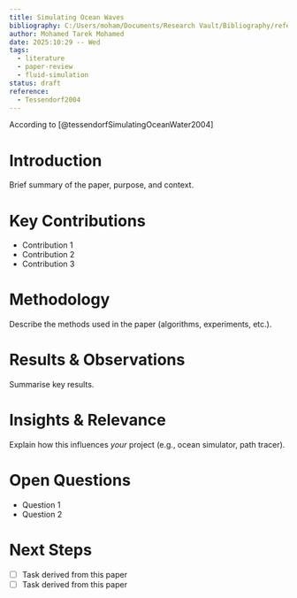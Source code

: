 ```yaml
---
title: Simulating Ocean Waves
bibliography: C:/Users/moham/Documents/Research Vault/Bibliography/references.bib
author: Mohamed Tarek Mohamed
date: 2025:10:29 -- Wed
tags:
  - literature
  - paper-review
  - fluid-simulation
status: draft
reference:
  - Tessendorf2004
---
```

According to [@tessendorfSimulatingOceanWater2004]

# Introduction  
Brief summary of the paper, purpose, and context.

# Key Contributions  
- Contribution 1  
- Contribution 2  
- Contribution 3

# Methodology  
Describe the methods used in the paper (algorithms, experiments, etc.).

# Results & Observations  
Summarise key results.

# Insights & Relevance  
Explain how this influences _your_ project (e.g., ocean simulator, path tracer).

# Open Questions  
- Question 1  
- Question 2

# Next Steps  
- [ ] Task derived from this paper  
- [ ] Task derived from this paper
